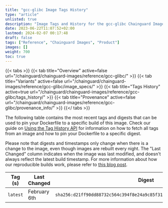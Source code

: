 ```yaml
---
title: "gcc-glibc Image Tags History"
type: "article"
unlisted: true
description: "Image Tags and History for the gcc-glibc Chainguard Image"
date: 2023-06-22T11:07:52+02:00
lastmod: 2024-02-07 00:17:48
draft: false
tags: ["Reference", "Chainguard Images", "Product"]
images: []
weight: 700
toc: true
---
```


{{< tabs >}}
{{< tab title="Overview" active=false url="/chainguard/chainguard-images/reference/gcc-glibc/" >}}
{{< tab title="Variants" active=false url="/chainguard/chainguard-images/reference/gcc-glibc/image_specs/" >}}
{{< tab title="Tags History" active=true url="/chainguard/chainguard-images/reference/gcc-glibc/tags_history/" >}}
{{< tab title="Provenance" active=false url="/chainguard/chainguard-images/reference/gcc-glibc/provenance_info/" >}}
{{</ tabs >}}

The following table contains the most recent tags and digests that can be used to pin your Dockerfile to a specific build of this image. Check our guide on [Using the Tag History API](/chainguard/chainguard-images/using-the-tag-history-api/) for information on how to fetch all tags from an image and how to pin your Dockerfile to a specific digest.

Please note that digests and timestamps only change when there is a change to the image, even though images are rebuilt every night. The "Last Changed" column indicates when the image was last modified, and doesn't always reflect the latest build timestamp. For more information about how our reproducible builds work, please refer to [this blog post](https://www.chainguard.dev/unchained/reproducing-chainguards-reproducible-image-builds).

| Tag (s)   | Last Changed | Digest                                                                    |
|-----------|--------------|---------------------------------------------------------------------------|
|  `latest` | February 6th | `sha256:d21ff90dd88732c564c394f8e24a9c85f31917c1dd4ba9d968f395e8c5b2c6e7` |

